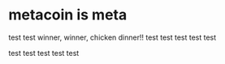 # metacoin is meta

test
test
winner, winner, chicken dinner!!
test
test
test
test
test

test
test
test
test
test
